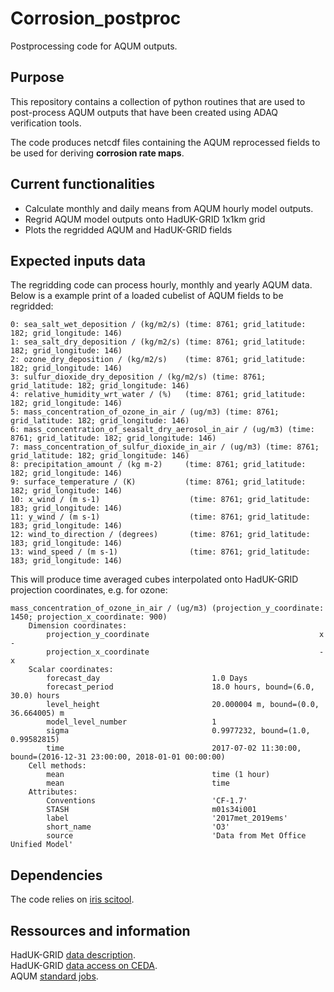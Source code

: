 # Corrosion_postproc
Postprocessing code for AQUM outputs.

## Purpose
This repository contains a collection of python routines that are used to post-process AQUM outputs that have been created using ADAQ verification tools.

The code produces netcdf files containing the AQUM reprocessed fields to be used for deriving __corrosion rate maps__.  

## Current functionalities
- Calculate monthly and daily means from AQUM hourly model outputs.
- Regrid AQUM model outputs onto HadUK-GRID 1x1km grid
- Plots the regridded AQUM and HadUK-GRID fields

## Expected inputs data

The regridding code can process hourly, monthly and yearly AQUM data. 
Below is a example print of a loaded cubelist of AQUM fields to be regridded: 
```
0: sea_salt_wet_deposition / (kg/m2/s) (time: 8761; grid_latitude: 182; grid_longitude: 146)
1: sea_salt_dry_deposition / (kg/m2/s) (time: 8761; grid_latitude: 182; grid_longitude: 146)
2: ozone_dry_deposition / (kg/m2/s)    (time: 8761; grid_latitude: 182; grid_longitude: 146)
3: sulfur_dioxide_dry_deposition / (kg/m2/s) (time: 8761; grid_latitude: 182; grid_longitude: 146)
4: relative_humidity_wrt_water / (%)   (time: 8761; grid_latitude: 182; grid_longitude: 146)
5: mass_concentration_of_ozone_in_air / (ug/m3) (time: 8761; grid_latitude: 182; grid_longitude: 146)
6: mass_concentration_of_seasalt_dry_aerosol_in_air / (ug/m3) (time: 8761; grid_latitude: 182; grid_longitude: 146)
7: mass_concentration_of_sulfur_dioxide_in_air / (ug/m3) (time: 8761; grid_latitude: 182; grid_longitude: 146)
8: precipitation_amount / (kg m-2)     (time: 8761; grid_latitude: 182; grid_longitude: 146)
9: surface_temperature / (K)           (time: 8761; grid_latitude: 182; grid_longitude: 146)
10: x_wind / (m s-1)                    (time: 8761; grid_latitude: 183; grid_longitude: 146)
11: y_wind / (m s-1)                    (time: 8761; grid_latitude: 183; grid_longitude: 146)
12: wind_to_direction / (degrees)       (time: 8761; grid_latitude: 183; grid_longitude: 146)
13: wind_speed / (m s-1)                (time: 8761; grid_latitude: 183; grid_longitude: 146)
```

This will produce time averaged cubes interpolated onto HadUK-GRID projection coordinates, e.g. for ozone:
```
mass_concentration_of_ozone_in_air / (ug/m3) (projection_y_coordinate: 1450; projection_x_coordinate: 900)
    Dimension coordinates:
        projection_y_coordinate                                      x                              -
        projection_x_coordinate                                      -                              x
    Scalar coordinates:
        forecast_day                         1.0 Days
        forecast_period                      18.0 hours, bound=(6.0, 30.0) hours
        level_height                         20.000004 m, bound=(0.0, 36.664005) m
        model_level_number                   1
        sigma                                0.9977232, bound=(1.0, 0.99582815)
        time                                 2017-07-02 11:30:00, bound=(2016-12-31 23:00:00, 2018-01-01 00:00:00)
    Cell methods:
        mean                                 time (1 hour)
        mean                                 time
    Attributes:
        Conventions                          'CF-1.7'
        STASH                                m01s34i001
        label                                '2017met_2019ems'
        short_name                           'O3'
        source                               'Data from Met Office Unified Model'
```

## Dependencies
The code relies on [iris scitool](https://scitools-iris.readthedocs.io/en/stable). 

## Ressources and information
HadUK-GRID [data description](https://www.metoffice.gov.uk/research/climate/maps-and-data/data/haduk-grid/haduk-grid).  
HadUK-GRID [data access on CEDA](https://catalogue.ceda.ac.uk/uuid/4dc8450d889a491ebb20e724debe2dfb).  
AQUM [standard jobs](https://code.metoffice.gov.uk/trac/nwpscience/wiki/ResearchSuites/AQUM).  
